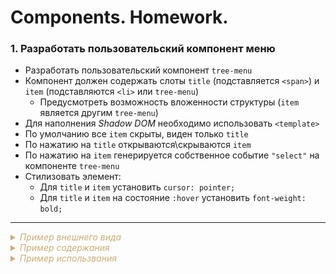 # Components. Homework.

### **1. Разработать пользовательский компонент меню**

- Разработать пользовательский компонент `tree-menu`
- Компонент должен содержать слоты `title` (подставляется `<span>`) и `item` (подставляются `<li>` или `tree-menu`)
  - Предусмотреть возможность вложенности структуры (`item` является другим `tree-menu`)
- Для наполнения *Shadow DOM* необходимо использовать `<template>`
- По умолчанию все `item` скрыты, виден только `title`
- По нажатию на `title` открываются\скрываются `item`
- По нажатию на `item` генерируется собственное событие `"select"` на компоненте `tree-menu`
- Стилизовать элемент:
  - Для `title` и `item` установить `cursor: pointer;`
  - Для `title` и `item` на состояние `:hover` установить `font-weight: bold;`
  

---

<style type="text/css">
details, summary { font-style: italic; color: #c9ae76 }
details:hover { cursor: pointer }
</style>

<details>
    <summary>
        Пример внешнего видa
    </summary>
    <img alt="Пример внешнего видa" src="./assets/components/hw.menu.example.png">
</details>


<details>
    <summary>
        Пример содержания
    </summary>
    Царства живых организмов
    <ul>
        <li>Бактерии</li>
        <ul>
            <li>Эндоспоры</li>
        </ul>
        <li>Простейшие</li>
        <ul>
            <li>Жгутиковые</li>
            <li>Корненожки</li>
            <li>Споровики</li>
            <li>Инфузории</li>
            <li>Солнечники</li>
            <li>Радиолярии</li>
        </ul>
        <li>Грибы</li>
        <ul>
            <li>Хитридиомицеты</li>
            <li>Зигомицеты</li>
            <li>Аскомицеты</li>
            <li>Базидиомицеты</li>
            <li>Дейтеромицеты</li>
        </ul>
        <li>Растения</li>
        <ul>
            <li>Водоросли</li>
            <li>Мохообразные</li>
            <li>Сосудистые споровые</li>
            <li>Семенные растения</li>
        </ul>
        <li>Животные</li>
        <ul>
            <li>Первичноротые</li>
            <li>Spiralia</li>
            <li>Panarthropoda</li>
            <li>Вторичноротые</li>
        </ul>
    </ul>
</details>

<details>
    <summary>
        Пример использвания
    </summary>
    
    <tree-menu id="menu">
        <span slot="title">Царства живых организмов</span>
        <tree-menu slot="item">
            <span slot="title">Бактерии</span>
            <li slot="item">Эндоспоры</li>
        </tree-menu>
        <tree-menu slot="item">
            <span slot="title">Простейшие</span>
            <li slot="item">Жгутиковые</li>
            <li slot="item">Корненожки</li>
            <li slot="item">Споровики</li>
            <li slot="item">Инфузории</li>
            <li slot="item">Солнечники</li>
            <li slot="item">Радиолярии</li>
        </tree-menu>
    </tree-menu>

</details>


